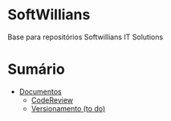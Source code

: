 # SoftWillians
Base para repositórios Softwillians IT Solutions

# Sumário
<!-- TOC depthFrom:1 depthTo:2 withLinks:1 updateOnSave:1 orderedList:0 -->

- [Documentos](https://github.com/gitsoftwillians/softwillians/blob/master/docs)
     - [CodeReview](https://github.com/gitsoftwillians/softwillians/blob/master/docs/code-review.md)
     - [Versionamento (to do)](https://github.com/gitsoftwillians/softwillians/blob/master/docs/versionamento.md)
